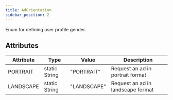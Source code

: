 ```yaml
---
title: AdOrientation
sidebar_position: 2
---
```


Enum for defining user profile gender.

## Attributes

| Attribute | Type          | Value       | Description                       |
| --------- | ------------- | ----------- | --------------------------------- |
| PORTRAIT  | static String | "PORTRAIT"  | Request an ad in portrait format  |
| LANDSCAPE | static String | "LANDSCAPE" | Request an ad in landscape format |
